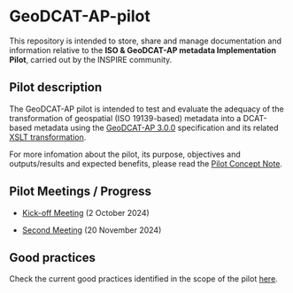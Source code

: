 # GeoDCAT-AP-pilot

This repository is intended to store, share and manage documentation and information relative to the **ISO &amp; GeoDCAT-AP metadata Implementation Pilot**, carried out by the INSPIRE community.

## Pilot description

The GeoDCAT-AP pilot is intended to test and evaluate the adequacy of the transformation of geospatial (ISO 19139-based) metadata into a  DCAT-based metadata using the [GeoDCAT-AP 3.0.0](https://semiceu.github.io/GeoDCAT-AP/releases/3.0.0/) specification and its related [XSLT transformation](https://github.com/SEMICeu/iso-19139-to-dcat-ap/tree/main).

For more infomation about the pilot, its purpose, objectives and outputs/results and expected benefits, please read the [Pilot Concept Note]().

## Pilot Meetings / Progress

* [Kick-off Meeting]() (2 October 2024)

* [Second Meeting]() (20 November 2024)

## Good practices 

Check the current good practices identified in the scope of the pilot [here]().
